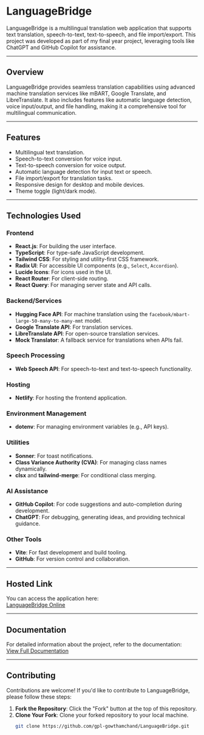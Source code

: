 # LanguageBridge

LanguageBridge is a multilingual translation web application that supports text translation, speech-to-text, text-to-speech, and file import/export. This project was developed as part of my final year project, leveraging tools like ChatGPT and GitHub Copilot for assistance.

---

## Overview

LanguageBridge provides seamless translation capabilities using advanced machine translation services like mBART, Google Translate, and LibreTranslate. It also includes features like automatic language detection, voice input/output, and file handling, making it a comprehensive tool for multilingual communication.

---

## Features

- Multilingual text translation.
- Speech-to-text conversion for voice input.
- Text-to-speech conversion for voice output.
- Automatic language detection for input text or speech.
- File import/export for translation tasks.
- Responsive design for desktop and mobile devices.
- Theme toggle (light/dark mode).

---

## Technologies Used

### **Frontend**
- **React.js**: For building the user interface.
- **TypeScript**: For type-safe JavaScript development.
- **Tailwind CSS**: For styling and utility-first CSS framework.
- **Radix UI**: For accessible UI components (e.g., `Select`, `Accordion`).
- **Lucide Icons**: For icons used in the UI.
- **React Router**: For client-side routing.
- **React Query**: For managing server state and API calls.

### **Backend/Services**
- **Hugging Face API**: For machine translation using the `facebook/mbart-large-50-many-to-many-mmt` model.
- **Google Translate API**: For translation services.
- **LibreTranslate API**: For open-source translation services.
- **Mock Translator**: A fallback service for translations when APIs fail.

### **Speech Processing**
- **Web Speech API**: For speech-to-text and text-to-speech functionality.

### **Hosting**
- **Netlify**: For hosting the frontend application.

### **Environment Management**
- **dotenv**: For managing environment variables (e.g., API keys).

### **Utilities**
- **Sonner**: For toast notifications.
- **Class Variance Authority (CVA)**: For managing class names dynamically.
- **clsx** and **tailwind-merge**: For conditional class merging.

### **AI Assistance**
- **GitHub Copilot**: For code suggestions and auto-completion during development.
- **ChatGPT**: For debugging, generating ideas, and providing technical guidance.

### **Other Tools**
- **Vite**: For fast development and build tooling.
- **GitHub**: For version control and collaboration.

---

## Hosted Link

You can access the application here:  
[LanguageBridge Online](https://language-bridge.netlify.app/)

---

## Documentation

For detailed information about the project, refer to the documentation:  
[View Full Documentation](./docs/machine-translation-documentation.md)

---

## Contributing

Contributions are welcome! If you'd like to contribute to LanguageBridge, please follow these steps:

1. **Fork the Repository**: Click the "Fork" button at the top of this repository.
2. **Clone Your Fork**: Clone your forked repository to your local machine.
   ```bash
   git clone https://github.com/gpl-gowthamchand/LanguageBridge.git
